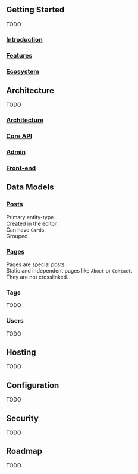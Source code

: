 ## Getting Started

TODO

### [Introduction](https://ghost.org/docs/concepts/introduction/)

### [Features](https://ghost.org/docs/concepts/features/)

### [Ecosystem](https://ghost.org/docs/concepts/ecosystem/)

## Architecture

TODO

### [Architecture](https://ghost.org/docs/concepts/architecture/)

### [Core API](https://ghost.org/docs/concepts/core/)

### [Admin](https://ghost.org/docs/concepts/admin/)

### [Front-end](https://ghost.org/docs/concepts/front-end/)

## Data Models

### [Posts](https://ghost.org/docs/concepts/posts/)

Primary entity-type.  
Created in the editor.  
Can have `Card`s.  
Grouped.  

### [Pages](https://ghost.org/docs/concepts/pages/)

Pages are special posts.  
Static and independent pages like `About` or `Contact`.  
They are not crosslinked.  

### Tags

TODO

### Users

TODO

## Hosting

TODO

## Configuration

TODO

## Security

TODO

## Roadmap

TODO
